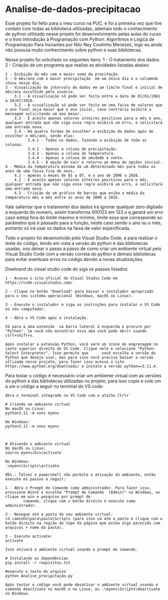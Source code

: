 # Analise-de-dados-precipitacao

Esse projeto foi feito para o meu curso na PUC, e foi a primeira vez que tive contato com todas as biblioteca utilizadas, ademais todo o conhecimento de python utilizado nesse projeto foi
desenvolvimento pelas aulas do curso e o livro Introdução à Programação com Python: Algoritmos e Lógica de Programação Para Iniciantes por Nilo Ney Coutinho Menezes, logo eu ainda não 
possuia muito conhecimento sobre python e suas bibliotecas.

Nesse projeto foi solicitado os seguintes itens: 
1 - O tratamento dos dados.
2 - Criação de um programa que realize as atividades listadas abaixo:

	1 - Exibição do mês com a maior soma de precitação. 
	2 - O mês/ano com a maior precipitação  em um único dia e o volumede chuva nesse dia.
	3 - Visualização do intervalo de dados em um limite final e inicial de mês/ano escolhido pelo usuário.
		3.1 - A visualização só pode ser feita entre a data de 01/01/1961 a 10/07/2016.
		3.2 - A visualização só pode ser feita em uma faixa de valores que o ano final seja maior que o ano incial, caso contrário exibirá a mensagem solicitando um ano maior.
		3.3 - É aceito apenas valores inteiros positivos para o mês e ano, qualquer entrada que não siga essa regra exibirá um erro, e solicitará uma entrada nova.
		3.4 - Há quatro formas de escolher a exibição do dados após de escolher o mês/ano, sendo elas:
		      3.4.1 - Todos os dados, fazendo a exibição de toda as colunas.
		      3.4.2 - Apenas a coluna de precipitação.
		      3.4.3 - Apenas a coluna de temperatura.
		      3.4.4 - Apenas a coluna de umidade e vento.
		      3.4.5 - A opção de sair e retorna ao menu de opções inicial.	
 	4 - Média da temperatura mínima de um determinado mês para todos os anos de uma faixa fixa de anos.
		4.1 - Apenas o meses de 01 a 07, e o ano de 2006 a 2016.
		4.2 - É aceito apenas valores inteiros positivos para o mês, qualquer entrada que não siga essa regra exibirá um erro, e solicitará uma entrada nova.
		4.3 - Criação de um gráfico de barras que exiba a média da temperatura mês a mês entre os anos de 2006 a 2016.
		
Vale salientar que o tratamento dos dados irá ignorar qualquer zero digitado a esquerda do numero, assim transforma 000123 em 123 o q gerará um erro caso esteja fora do limite máximo 
e mínimo, limite esse que corresponde ao parâmetro que é passado para a função, neste caso sendo o ano ou o mês, portanto só irá usar os dados na faixa de valor especificada.

Todo o projeto foi desenvolvido pelo Visual Studio Code, e para realizar o teste do código, tendo em vista a versão do python e das bibliotecas usadas, vou deixar o passo a passo de como
criar um ambiente virtual pelo Visual Studio Code com a versão correta do python e demais bibliotecas para evitar eventuais erros no código devido a novas atualizações.

Dowloand do visual studio code do siga os passos listados:

	1 - Acesse o site oficial do Visual Studio Code em https://code.visualstudio.com/

	2 - Clique no botão "Download" para baixar o instalador apropriado para o seu sistema operacional (Windows, macOS ou Linux).

	3 - Execute o instalador e siga as instruções para instalar o VS Code no seu computador.

	4 - Abra o VS Code após a instalação.

	Vá para a aba extensão  na barra lateral à esquerda e procure por "Python". Se você não encontrar essa aba você pode abrir usando ctrl+shift+x.

	Após instalar a extensão Python, você verá um ícone de engrenagem no canto superior direito do VS Code. Clique nele e selecione "Python: Select Interpreter". Isso permite que 		você escolha a versão do Python que deseja usar, mas para isso você precisa baixar a versão utlizada nesse projeto, para fazer isso acesse o site 					https://www.python.org/downloads/ e instale a versão python==3.11.4.

Para testar o código é necessário criar um ambiente virtual com as versões do python e das bibliotecas utilizadas no projeto, para isso copie e cole um a um o código a seguir no terminal
do VS code:

	Abra o terminal integrado no VS Code com o atalho Ctrl+`
	
	# Criando um ambiente virtual
	No macOS ou Linux:
	python3.11 -m venv myenv
	
	No Windows:
	python3.11 -m venv myenv
	
	
	
	# Ativando o ambiente virtual
	No macOS ou Linux:
	source myenv/bin/activate
	
	No Windows:
	.\myenv\Scripts\activate

	Obs.: Talvez o powershell não permita a ativação do ambiente, então execute os passos a seguir:

	1 - Abra o Prompt de Comando como administrador. Para fazer isso, pressione Win+X e escolha "Prompt de Comando 	(Admin)" no Windows, ou clique em win e pesquise por prompt de 
            comando, clique com o botão direito e execute como administrador.

	2 - Navegue até a pasta do seu ambiente virtual:
	cd caminho\para\pasta\Scripts (para isso vá até a pasta e clique com o botão direito na região do topo da página que exiba algo parecido com arquivos > nome da pasta).

	3 - Execute activate:
	activate

	Isso ativará o ambiente virtual usando o prompt de comando.

	# Instalando as dependências
	pip install -r requisitos.txt
	
	#execute o teste do arquivo
	python Analise_precipitação.py
	
	Após testar o código você pode desativar o ambiente virtual usando o comando deactivate no macOS e no Linux, ou .\myenv\Scripts\deactivate no Windows.
	
